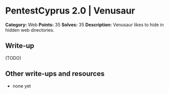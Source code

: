 # PentestCyprus 2.0 | Venusaur

**Category:** Web
**Points:** 35
**Solves:** 35
**Description:** 
Venusaur likes to hide in hidden web directories.

## Write-up

(TODO)

## Other write-ups and resources

* none yet
